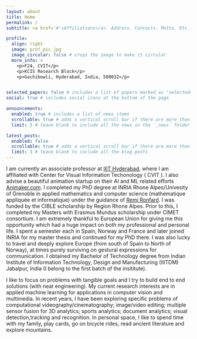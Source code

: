 ```yaml
---
layout: about
title: Home
permalink: /
subtitle: <a href='#'>Affiliations</a>. Address. Contacts. Motto. Etc.

profile:
  align: right
  image: prof_pic.jpg
  image_circular: false # crops the image to make it circular
  more_info: >
    <p>F24, CVIT</p>
    <p>KCIS Research Block</p>
    <p>Gachibowli, Hyderabad, India, 500032</p>


selected_papers: false # includes a list of papers marked as "selected={true}"
social: true # includes social icons at the bottom of the page

announcements:
  enabled: true # includes a list of news items
  scrollable: true # adds a vertical scroll bar if there are more than 3 news items
  limit: 5 # leave blank to include all the news in the `_news` folder

latest_posts:
  enabled: false
  scrollable: true # adds a vertical scroll bar if there are more than 3 new posts items
  limit: 3 # leave blank to include all the blog posts
---
```


I am currently an associate professor at [IIIT Hyderabad](https://iiit.ac.in), where I am affiliated with Center for Visual Information Techonology ( CVIT ). I also advise a beautiful animation startup on their AI and ML related efforts [Animaker.com](Animaker.com). I completed my PhD degree at INRIA Rhone Alpes/Univesity of Grenoble in applied mathematics and computer science (mathématique appliquée et informatique) under the guidance of [Remi Ronfard](https://team.inria.fr/anima/remi-ronfard/). I was funded by the CIBLE scholarship by Region Rhone Alpes. Prior to this, I completed my Masters with Erasmus Mundus scholarship under CIMET consortium. I am extremely thankful to European Union for giving me this opportunity which had a huge impact on both my professional and personal life. I spent a semester each in Spain, Norway and France and later joined INRIA for my master thesis and continued for my PhD there. I was also lucky to travel and deeply explore Europe (from south of Spain to North of Norway), at times purely surviving on gestural expressions for communication. I obtained my Bachelor of Technology degree from Indian Institute of Information Technology, Design and Manufacturing (IIITDM) Jabalpur, India (I belong to the first batch of the insititute).

I like to focus on problems with tangible goals and I try to build end to end solutions (with neat engineering). My current research interests are in applied machine learning for applications in computer vision and multimedia. In recent years, I have been exploring specific problems of computational videography/cinematography; image/video editing; multiple sensor fusion for 3D analytics; sports analytics; document analytics; visual detection,tracking and recognition. In personal space, I like to spend time with my family, play cards, go on bicycle rides, read ancient literature and explore mountains.


